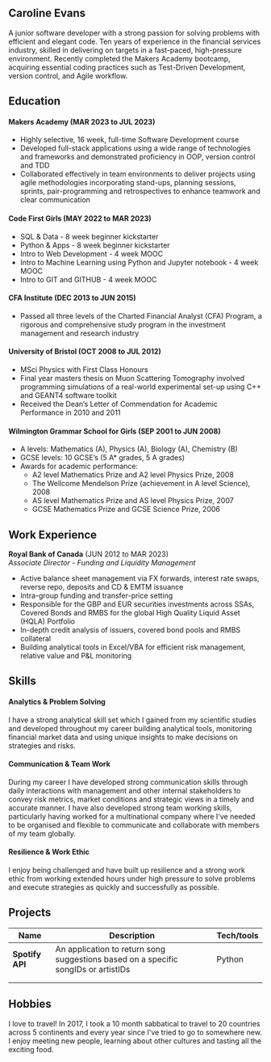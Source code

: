 ## Caroline Evans

A junior software developer with a strong passion for solving problems with efficient and elegant code. Ten years of experience in the financial services industry, skilled in delivering on targets in a fast-paced, high-pressure environment. Recently completed the Makers Academy bootcamp, acquiring essential coding practices such as Test-Driven Development, version control, and Agile workflow.

## Education

#### Makers Academy (MAR 2023 to JUL 2023)

- Highly selective, 16 week, full-time Software Development course
- Developed full-stack applications using a wide range of technologies and frameworks and demonstrated proficiency in OOP, version control and TDD
- Collaborated effectively in team environments to deliver projects using agile methodologies incorporating stand-ups, planning sessions, sprints, pair-programming and retrospectives to enhance teamwork and clear communication

#### Code First Girls (MAY 2022 to MAR 2023)

- SQL & Data - 8 week beginner kickstarter
- Python & Apps - 8 week beginner kickstarter
- Intro to Web Development - 4 week MOOC
- Intro to Machine Learning using Python and Jupyter notebook - 4 week MOOC
- Intro to GIT and GITHUB - 4 week MOOC

#### CFA Institute (DEC 2013 to JUN 2015)

- Passed all three levels of the Charted Financial Analyst (CFA) Program, a rigorous and comprehensive study program in the investment management and research industry

#### University of Bristol (OCT 2008 to JUL 2012)

- MSci Physics with First Class Honours
- Final year masters thesis on Muon Scattering Tomography involved programming simulations of a real-world experimental set-up using C++ and GEANT4 software toolkit
- Received the Dean’s Letter of Commendation for Academic Performance in 2010 and 2011

#### Wilmington Grammar School for Girls (SEP 2001 to JUN 2008)

- A levels: Mathematics (A), Physics (A), Biology (A), Chemistry (B)
- GCSE levels: 10 GCSE’s (5 A\* grades, 5 A grades)
- Awards for academic performance:
  - A2 level Mathematics Prize and A2 level Physics Prize, 2008
  - The Wellcome Mendelson Prize (achievement in A level Science), 2008
  - AS level Mathematics Prize and AS level Physics Prize, 2007
  - GCSE Mathematics Prize and GCSE Science Prize, 2006

## Work Experience

**Royal Bank of Canada** (JUN 2012 to MAR 2023)  
_Associate Director - Funding and Liquidity Management_

- Active balance sheet management via FX forwards, interest rate swaps, reverse repo, deposits and CD & EMTM issuance
- Intra-group funding and transfer-price setting
- Responsible for the GBP and EUR securities investments across SSAs, Covered Bonds and RMBS for the global High Quality Liquid Asset (HQLA) Portfolio
- In-depth credit analysis of issuers, covered bond pools and RMBS collateral
- Building analytical tools in Excel/VBA for efficient risk management, relative value and P&L monitoring

## Skills

#### Analytics & Problem Solving

I have a strong analytical skill set which I gained from my scientific studies and developed throughout my career building analytical tools, monitoring financial market data and using unique insights to make decisions on strategies and risks.

#### Communication & Team Work

During my career I have developed strong communication skills through daily interactions with management and other internal stakeholders to convey risk metrics, market conditions and strategic views in a timely and accurate manner. I have also developed strong team working skills, particularly having worked for a multinational company where I've needed to be organised and flexible to communicate and collaborate with members of my team globally.

#### Resilience & Work Ethic

I enjoy being challenged and have built up resilience and a strong work ethic from working extended hours under high pressure to solve problems and execute strategies as quickly and successfully as possible.

## Projects

| Name            | Description                                                                        | Tech/tools |
| --------------- | ---------------------------------------------------------------------------------- | ---------- |
| **Spotify API** | An application to return song suggestions based on a specific songIDs or artistIDs | Python     |
|                 |                                                                                    |            |
|                 |                                                                                    |            |

## Hobbies

I love to travel! In 2017, I took a 10 month sabbatical to travel to 20 countries across 5 continents and every year since I've tried to go to somewhere new. I enjoy meeting new people, learning about other cultures and tasting all the exciting food.
